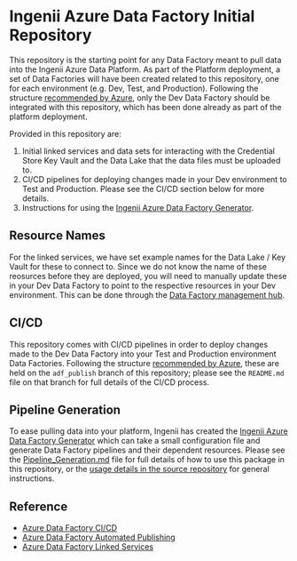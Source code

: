 # Ingenii Azure Data Factory Initial Repository

This repository is the starting point for any Data Factory meant to pull data into the Ingenii Azure Data Platform. As part of the Platform deployment, a set of Data Factories will have been created related to this repository, one for each environment (e.g. Dev, Test, and Production). Following the structure [recommended by Azure](https://docs.microsoft.com/en-us/azure/data-factory/continuous-integration-delivery), only the Dev Data Factory should be integrated with this repository, which has been done already as part of the platform deployment.

Provided in this repository are:
1. Initial linked services and data sets for interacting with the Credential Store Key Vault and the Data Lake that the data files must be uploaded to.
2. CI/CD pipelines for deploying changes made in your Dev environment to Test and Production. Please see the CI/CD section below for more details.
3. Instructions for using the [Ingenii Azure Data Factory Generator](https://github.com/ingenii-solutions/azure-data-factory-generator).

## Resource Names

For the linked services, we have set example names for the Data Lake / Key Vault for these to connect to. Since we do not know the name of these reosurces before they are deployed, you will need to manually update these in your Dev Data Factory to point to the respective resources in your Dev environment. This can be done through the [Data Factory management hub](https://docs.microsoft.com/en-us/azure/data-factory/author-management-hub#linked-services).

## CI/CD

This repository comes with CI/CD pipelines in order to deploy changes made to the Dev Data Factory into your Test and Production environment Data Factories. Following the structure [recommended by Azure](https://docs.microsoft.com/en-us/azure/data-factory/continuous-integration-delivery), these are held on the `adf_publish` branch of this repository; please see the `README.md` file on that branch for full details of the CI/CD process.

## Pipeline Generation

To ease pulling data into your platform, Ingenii has created the [Ingenii Azure Data Factory Generator](https://github.com/ingenii-solutions/azure-data-factory-generator) which can take a small configuration file and generate Data Factory pipelines and their dependent resources. Please see the  [Pipeline_Generation.md](docs/user/Pipeline_Generation.md) file for full details of how to use this package in this repository, or the [usage details in the  source repository](https://github.com/ingenii-solutions/azure-data-factory-generator/blob/main/docs/user/Usage.md) for general instructions.

## Reference

- [Azure Data Factory CI/CD](https://docs.microsoft.com/en-us/azure/data-factory/continuous-integration-delivery)
- [Azure Data Factory Automated Publishing](https://docs.microsoft.com/en-us/azure/data-factory/continuous-integration-delivery-improvements)
- [Azure Data Factory Linked Services](https://docs.microsoft.com/en-us/azure/data-factory/concepts-linked-services)
